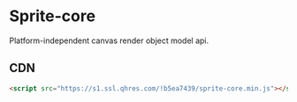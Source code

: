 # Sprite-core

Platform-independent canvas render object model api.

## CDN

```html
<script src="https://s1.ssl.qhres.com/!b5ea7439/sprite-core.min.js"></script>
```
